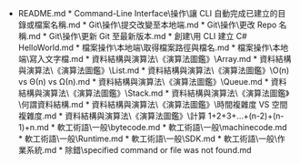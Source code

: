  * README.md * Command-Line Interface\操作\讓 CLI 自動完成已建立的目錄或檔案名稱.md * Git\操作\提交改變至本地端.md * Git\操作\更改 Repo 名稱.md * Git\操作\更新 Git 至最新版本.md * 創建\用 CLI 建立 C# HelloWorld.md * 檔案操作\本地端\取得檔案路徑與檔名.md * 檔案操作\本地端\寫入文字檔.md * 資料結構與演算法\《演算法圖鑑》\Array.md * 資料結構與演算法\《演算法圖鑑》\List.md * 資料結構與演算法\《演算法圖鑑》\O(n) vs Θ(n) vs Ω(n).md * 資料結構與演算法\《演算法圖鑑》\Queue.md * 資料結構與演算法\《演算法圖鑑》\Stack.md * 資料結構與演算法\《演算法圖鑑》\何謂資料結構.md * 資料結構與演算法\《演算法圖鑑》\時間複雜度 VS 空間複雜度.md * 資料結構與演算法\《演算法圖鑑》\計算 1+2+3+...+(n-2)+(n-1)+n.md * 軟工術語\一般\bytecode.md * 軟工術語\一般\machinecode.md * 軟工術語\一般\Runtime.md * 軟工術語\一般\SDK.md * 軟工術語\一般\作業系統.md * 除錯\specified command or file was not found.md